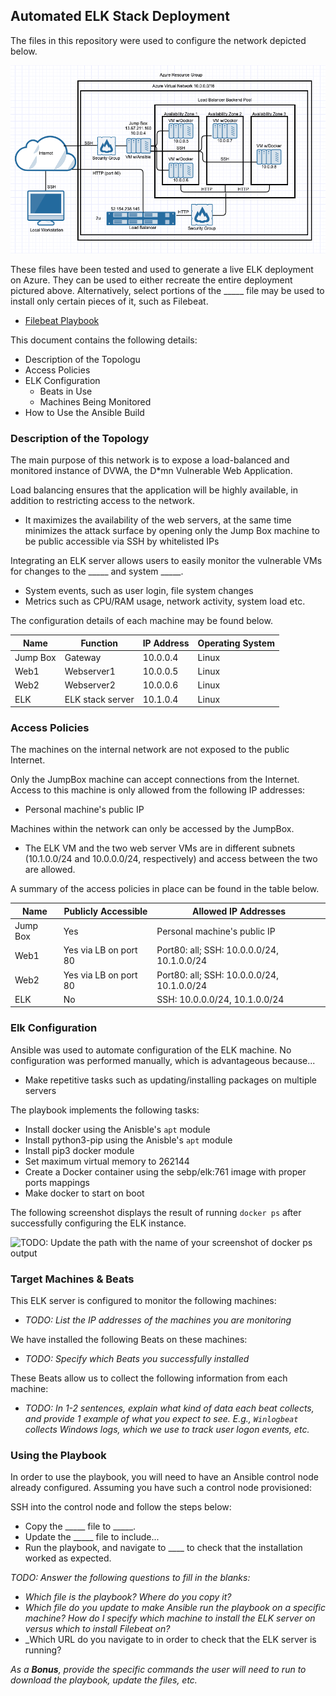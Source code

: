 ## Automated ELK Stack Deployment

The files in this repository were used to configure the network depicted below.

![](Diagrams/Cloud-Diagram.png)

These files have been tested and used to generate a live ELK deployment on Azure. They can be used to either recreate the entire deployment pictured above. Alternatively, select portions of the _____ file may be used to install only certain pieces of it, such as Filebeat.

  - [Filebeat Playbook](Ansible/filebeat-playbook.yml)

This document contains the following details:
- Description of the Topologu
- Access Policies
- ELK Configuration
  - Beats in Use
  - Machines Being Monitored
- How to Use the Ansible Build


### Description of the Topology

The main purpose of this network is to expose a load-balanced and monitored instance of DVWA, the D*mn Vulnerable Web Application.

Load balancing ensures that the application will be highly available, in addition to restricting access to the network.
- It maximizes the availability of the web servers, at the same time minimizes the attack surface by opening only the Jump Box machine to be public accessible via SSH by whitelisted IPs

Integrating an ELK server allows users to easily monitor the vulnerable VMs for changes to the _____ and system _____.
- System events, such as user login, file system changes
- Metrics such as CPU/RAM usage, network activity, system load etc.

The configuration details of each machine may be found below.

| Name     | Function          | IP Address | Operating System |
|----------|-------------------|------------|------------------|
| Jump Box | Gateway           | 10.0.0.4   | Linux            |
| Web1     | Webserver1        | 10.0.0.5   | Linux            |
| Web2     | Webserver2        | 10.0.0.6   | Linux            |
| ELK      | ELK stack server  | 10.1.0.4   | Linux            |

### Access Policies

The machines on the internal network are not exposed to the public Internet.

Only the JumpBox machine can accept connections from the Internet. Access to this machine is only allowed from the following IP addresses:
- Personal machine's public IP

Machines within the network can only be accessed by the JumpBox.
- The ELK VM and the two web server VMs are in different subnets (10.1.0.0/24 and 10.0.0.0/24, respectively) and access between the two are allowed.

A summary of the access policies in place can be found in the table below.

| Name     | Publicly Accessible   | Allowed IP Addresses                           |
|----------|-----------------------|------------------------------------------------|
| Jump Box | Yes                   | Personal machine's public IP                   |
| Web1     | Yes via LB on port 80 | Port80: all; SSH: 10.0.0.0/24, 10.1.0.0/24     |
| Web2     | Yes via LB on port 80 | Port80: all; SSH: 10.0.0.0/24, 10.1.0.0/24     |
| ELK      | No                    | SSH: 10.0.0.0/24, 10.1.0.0/24                  |

### Elk Configuration

Ansible was used to automate configuration of the ELK machine. No configuration was performed manually, which is advantageous because...
- Make repetitive tasks such as updating/installing packages on multiple servers

The playbook implements the following tasks:
- Install docker using the Anisble's `apt` module
- Install python3-pip using the Anisble's `apt` module
- Install pip3 docker module
- Set maximum virtual memory to 262144
- Create a Docker container using the sebp/elk:761 image with proper ports mappings
- Make docker to start on boot

The following screenshot displays the result of running `docker ps` after successfully configuring the ELK instance.

![TODO: Update the path with the name of your screenshot of docker ps output](Images/docker_ps_output.png)

### Target Machines & Beats
This ELK server is configured to monitor the following machines:
- _TODO: List the IP addresses of the machines you are monitoring_

We have installed the following Beats on these machines:
- _TODO: Specify which Beats you successfully installed_

These Beats allow us to collect the following information from each machine:
- _TODO: In 1-2 sentences, explain what kind of data each beat collects, and provide 1 example of what you expect to see. E.g., `Winlogbeat` collects Windows logs, which we use to track user logon events, etc._

### Using the Playbook
In order to use the playbook, you will need to have an Ansible control node already configured. Assuming you have such a control node provisioned:

SSH into the control node and follow the steps below:
- Copy the _____ file to _____.
- Update the _____ file to include...
- Run the playbook, and navigate to ____ to check that the installation worked as expected.

_TODO: Answer the following questions to fill in the blanks:_
- _Which file is the playbook? Where do you copy it?_
- _Which file do you update to make Ansible run the playbook on a specific machine? How do I specify which machine to install the ELK server on versus which to install Filebeat on?_
- _Which URL do you navigate to in order to check that the ELK server is running?

_As a **Bonus**, provide the specific commands the user will need to run to download the playbook, update the files, etc._